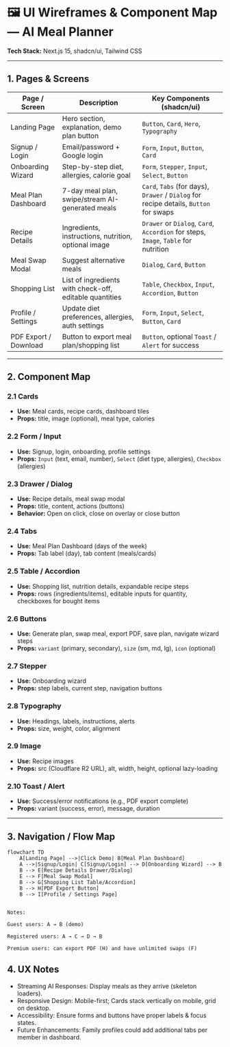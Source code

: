 # 🖼 UI Wireframes & Component Map — AI Meal Planner

**Tech Stack:** Next.js 15, shadcn/ui, Tailwind CSS

---

## 1. Pages & Screens

| Page / Screen          | Description | Key Components (shadcn/ui) |
|------------------------|------------|----------------------------|
| Landing Page           | Hero section, explanation, demo plan button | `Button`, `Card`, `Hero`, `Typography` |
| Signup / Login         | Email/password + Google login | `Form`, `Input`, `Button`, `Card` |
| Onboarding Wizard      | Step-by-step diet, allergies, calorie goal | `Form`, `Stepper`, `Input`, `Select`, `Button` |
| Meal Plan Dashboard    | 7-day meal plan, swipe/stream AI-generated meals | `Card`, `Tabs` (for days), `Drawer` / `Dialog` for recipe details, `Button` for swaps |
| Recipe Details         | Ingredients, instructions, nutrition, optional image | `Drawer` or `Dialog`, `Card`, `Accordion` for steps, `Image`, `Table` for nutrition |
| Meal Swap Modal        | Suggest alternative meals | `Dialog`, `Card`, `Button` |
| Shopping List          | List of ingredients with check-off, editable quantities | `Table`, `Checkbox`, `Input`, `Accordion`, `Button` |
| Profile / Settings     | Update diet preferences, allergies, auth settings | `Form`, `Input`, `Select`, `Button`, `Card` |
| PDF Export / Download  | Button to export meal plan/shopping list | `Button`, optional `Toast` / `Alert` for success |

---

## 2. Component Map

### 2.1 Cards
- **Use:** Meal cards, recipe cards, dashboard tiles  
- **Props:** title, image (optional), meal type, calories  

### 2.2 Form / Input
- **Use:** Signup, login, onboarding, profile settings  
- **Props:** `Input` (text, email, number), `Select` (diet type, allergies), `Checkbox` (allergies)  

### 2.3 Drawer / Dialog
- **Use:** Recipe details, meal swap modal  
- **Props:** title, content, actions (buttons)  
- **Behavior:** Open on click, close on overlay or close button  

### 2.4 Tabs
- **Use:** Meal Plan Dashboard (days of the week)  
- **Props:** Tab label (day), tab content (meals/cards)  

### 2.5 Table / Accordion
- **Use:** Shopping list, nutrition details, expandable recipe steps  
- **Props:** rows (ingredients/items), editable inputs for quantity, checkboxes for bought items  

### 2.6 Buttons
- **Use:** Generate plan, swap meal, export PDF, save plan, navigate wizard steps  
- **Props:** `variant` (primary, secondary), `size` (sm, md, lg), `icon` (optional)  

### 2.7 Stepper
- **Use:** Onboarding wizard  
- **Props:** step labels, current step, navigation buttons  

### 2.8 Typography
- **Use:** Headings, labels, instructions, alerts  
- **Props:** size, weight, color, alignment  

### 2.9 Image
- **Use:** Recipe images  
- **Props:** src (Cloudflare R2 URL), alt, width, height, optional lazy-loading  

### 2.10 Toast / Alert
- **Use:** Success/error notifications (e.g., PDF export complete)  
- **Props:** variant (success, error), message, duration  

---

## 3. Navigation / Flow Map

```mermaid
flowchart TD
    A[Landing Page] -->|Click Demo| B[Meal Plan Dashboard]
    A -->|Signup/Login| C[Signup/Login] --> D[Onboarding Wizard] --> B
    B --> E[Recipe Details Drawer/Dialog]
    E --> F[Meal Swap Modal]
    B --> G[Shopping List Table/Accordion]
    B --> H[PDF Export Button]
    B --> I[Profile / Settings Page]


Notes:

Guest users: A → B (demo)

Registered users: A → C → D → B

Premium users: can export PDF (H) and have unlimited swaps (F)
```

## 4. UX Notes

- Streaming AI Responses: Display meals as they arrive (skeleton loaders).
- Responsive Design: Mobile-first; Cards stack vertically on mobile, grid on desktop.
- Accessibility: Ensure forms and buttons have proper labels & focus states.
- Future Enhancements: Family profiles could add additional tabs per member in dashboard.